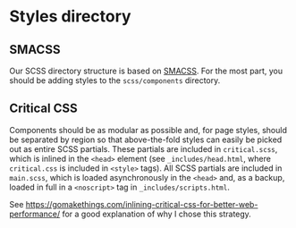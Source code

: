 # Styles directory

## SMACSS

Our SCSS directory structure is based on [SMACSS](https://smacss.com/). For the
most part, you should be adding styles to the `scss/components` directory.

## Critical CSS

Components should be as modular as possible and, for page styles, should be
separated by region so that above-the-fold styles can easily be picked out as
entire SCSS partials. These partials are included in `critical.scss`, which is
inlined in the `<head>` element (see `_includes/head.html`, where `critical.css`
is included in `<style>` tags). All SCSS partials are included in `main.scss`,
which is loaded asynchronously in the `<head>` and, as a backup, loaded in full
in a `<noscript>` tag in `_includes/scripts.html`.

See https://gomakethings.com/inlining-critical-css-for-better-web-performance/
for a good explanation of why I chose this strategy.